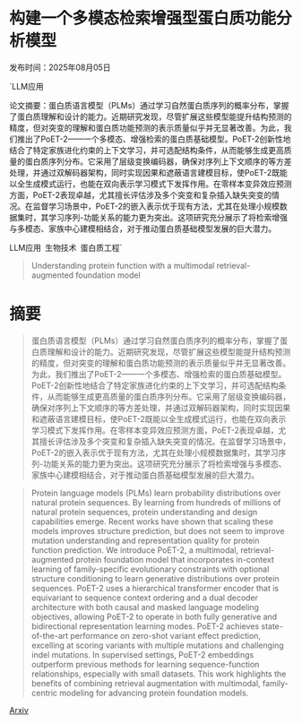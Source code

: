 # 构建一个多模态检索增强型蛋白质功能分析模型

发布时间：2025年08月05日

`LLM应用

论文摘要：蛋白质语言模型（PLMs）通过学习自然蛋白质序列的概率分布，掌握了蛋白质理解和设计的能力。近期研究发现，尽管扩展这些模型能提升结构预测的精度，但对突变的理解和蛋白质功能预测的表示质量似乎并无显著改善。为此，我们推出了PoET-2——一个多模态、增强检索的蛋白质基础模型。PoET-2创新性地结合了特定家族进化约束的上下文学习，并可选配结构条件，从而能够生成更高质量的蛋白质序列分布。它采用了层级变换编码器，确保对序列上下文顺序的等方差处理，并通过双解码器架构，同时实现因果和遮蔽语言建模目标，使PoET-2既能以全生成模式运行，也能在双向表示学习模式下发挥作用。在零样本变异效应预测方面，PoET-2表现卓越，尤其擅长评估涉及多个突变和复杂插入缺失突变的情况。在监督学习场景中，PoET-2的嵌入表示优于现有方法，尤其在处理小规模数据集时，其学习序列-功能关系的能力更为突出。这项研究充分展示了将检索增强与多模态、家族中心建模相结合，对于推动蛋白质基础模型发展的巨大潜力。

LLM应用` `生物技术` `蛋白质工程`

> Understanding protein function with a multimodal retrieval-augmented foundation model

# 摘要

> 蛋白质语言模型（PLMs）通过学习自然蛋白质序列的概率分布，掌握了蛋白质理解和设计的能力。近期研究发现，尽管扩展这些模型能提升结构预测的精度，但对突变的理解和蛋白质功能预测的表示质量似乎并无显著改善。为此，我们推出了PoET-2——一个多模态、增强检索的蛋白质基础模型。PoET-2创新性地结合了特定家族进化约束的上下文学习，并可选配结构条件，从而能够生成更高质量的蛋白质序列分布。它采用了层级变换编码器，确保对序列上下文顺序的等方差处理，并通过双解码器架构，同时实现因果和遮蔽语言建模目标，使PoET-2既能以全生成模式运行，也能在双向表示学习模式下发挥作用。在零样本变异效应预测方面，PoET-2表现卓越，尤其擅长评估涉及多个突变和复杂插入缺失突变的情况。在监督学习场景中，PoET-2的嵌入表示优于现有方法，尤其在处理小规模数据集时，其学习序列-功能关系的能力更为突出。这项研究充分展示了将检索增强与多模态、家族中心建模相结合，对于推动蛋白质基础模型发展的巨大潜力。

> Protein language models (PLMs) learn probability distributions over natural protein sequences. By learning from hundreds of millions of natural protein sequences, protein understanding and design capabilities emerge. Recent works have shown that scaling these models improves structure prediction, but does not seem to improve mutation understanding and representation quality for protein function prediction. We introduce PoET-2, a multimodal, retrieval-augmented protein foundation model that incorporates in-context learning of family-specific evolutionary constraints with optional structure conditioning to learn generative distributions over protein sequences. PoET-2 uses a hierarchical transformer encoder that is equivariant to sequence context ordering and a dual decoder architecture with both causal and masked language modeling objectives, allowing PoET-2 to operate in both fully generative and bidirectional representation learning modes. PoET-2 achieves state-of-the-art performance on zero-shot variant effect prediction, excelling at scoring variants with multiple mutations and challenging indel mutations. In supervised settings, PoET-2 embeddings outperform previous methods for learning sequence-function relationships, especially with small datasets. This work highlights the benefits of combining retrieval augmentation with multimodal, family-centric modeling for advancing protein foundation models.

[Arxiv](https://arxiv.org/abs/2508.04724)